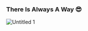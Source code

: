### There Is Always A Way 😎 
![Untitled 1](https://user-images.githubusercontent.com/59455710/109406642-bb2fa480-7948-11eb-9d8a-6ec64e7a14c4.png)
<!--
**OrionNetworkMCS/OrionNetworkMCS** is a ✨ _special_ ✨ repository because its `README.md` (this file) appears on your GitHub profile.

Here are some ideas to get you started:

- 🔭 I’m currently working on ...
- 🌱 I’m currently learning ...
- 👯 I’m looking to collaborate on ...
- 🤔 I’m looking for help with ...
- 💬 Ask me about ...
- 📫 How to reach me: ...
- 😄 Pronouns: ...
- ⚡ Fun fact: ...
-->
